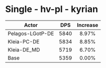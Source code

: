 # Single - hv-pl - kyrian
| Actor | DPS | Increase |
|---|:---:|:---:|
|Pelagos-LGotP-DE|5840|8.97%|
|Kleia-PC-DE|5834|8.85%|
|Kleia-DE_MD|5719|6.70%|
|Base|5359|0.00%|
